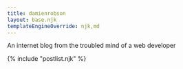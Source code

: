 ```yaml
---
title: damienrobson
layout: base.njk
templateEngineOverride: njk,md
---
```


An internet blog from the troubled mind of a web developer

{% include "postlist.njk" %}
